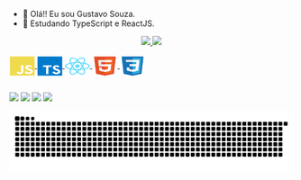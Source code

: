 - 👋 Olá!! Eu sou Gustavo Souza.
- 📘 Estudando TypeScript e ReactJS.

<div align="center">
  <a href="https://github.com/gustavelson">
  <img height="180em" src="https://github-readme-stats.vercel.app/api?username=gustavelson&show_icons=true&theme=tokyonight&include_all_commits=true&count_private=true"/>
  <img height="180em" src="https://github-readme-stats.vercel.app/api/top-langs/?username=gustavelson&layout=compact&langs_count=7&theme=tokyonight"/>
</div>
  
<div style="display: inline_block"><br>
  <img align="center" alt="Gust-Js" height="35" width="45" src="https://raw.githubusercontent.com/devicons/devicon/master/icons/javascript/javascript-plain.svg">
  <img align="center" alt="Gust-Ts" height="35" width="45" src="https://raw.githubusercontent.com/devicons/devicon/master/icons/typescript/typescript-plain.svg">
  <img align="center" alt="Gust-React" height="35" width="45" src="https://raw.githubusercontent.com/devicons/devicon/master/icons/react/react-original.svg">
  <img align="center" alt="Gust-HTML" height="35" width="45" src="https://raw.githubusercontent.com/devicons/devicon/master/icons/html5/html5-original.svg">
  <img align="center" alt="Gust-CSS" height="35" width="45" src="https://raw.githubusercontent.com/devicons/devicon/master/icons/css3/css3-original.svg">

</div>  

  
   ##
  
  
  <div> 
  <a href="https://www.linkedin.com/in/gustavo-souza-275703197/" target="_blank"><img src="https://img.shields.io/badge/-LinkedIn-%230077B5?style=for-the-badge&logo=linkedin&logoColor=white" target="_blank"></a>
    <a href="https://discord.com/channels/@me" target="_blank"><img src="https://img.shields.io/badge/Discord-7289DA?style=for-the-badge&logo=discord&logoColor=white" target="_blank"></a>
   <a href="mailto:gustavosouzajesus19@hotmail.com" target="_blank"><img src="https://img.shields.io/badge/Microsoft_Outlook-0078D4?style=for-the-badge&logo=microsoft-outlook&logoColor=white" target="_blank"></a>
    <a href="mailto:gustavosouzajesus19@hotmail.com" target="_blank"><img src="https://img.shields.io/badge/WhatsApp-25D366?style=for-the-badge&logo=whatsapp&logoColor=white" target="_blank"></a>
    
 
  ![Snake animation](https://github.com/gustavelson/gustavelson/blob/output/github-contribution-grid-snake.svg)
 
</div>
